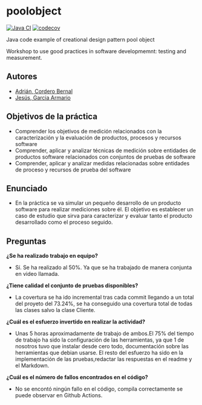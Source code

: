 poolobject
==========
[![Java CI](https://github.com/jesgararm/poolobject/actions/workflows/ci.yml/badge.svg)](https://github.com/jesgararm/poolobject/actions/workflows/ci.yml)
[![codecov](https://codecov.io/gh/jesgararm/poolobject/branch/master/graph/badge.svg?token=9PXFGTYL4B)](https://codecov.io/gh/jesgararm/poolobject)

Java code example of creational design pattern pool object

Workshop to use good practices in software developmemnt: testing and measurement.

## **Autores**
- [Adrián, Cordero Bernal](https://github.com/Adripy)
- [Jesús, Garcia Armario](https://github.com/jesgararm)

## **Objetivos de la práctica**
- Comprender los objetivos de medición relacionados con la caracterización y la evaluación de productos, procesos y recursos software
- Comprender, aplicar y analizar técnicas de medición sobre entidades de productos software relacionados con conjuntos de pruebas de software
- Comprender, aplicar y analizar medidas relacionadas sobre entidades de proceso y recursos de prueba del software

## **Enunciado**
- En la práctica se va simular un pequeño desarrollo de un producto software para realizar mediciones sobre él. El objetivo es establecer un caso de estudio que sirva para caracterizar y evaluar tanto el producto desarrollado como el proceso seguido.

## **Preguntas**

**¿Se ha realizado trabajo en equipo?**
- Sí. Se ha realizado al 50%. Ya que se ha trabajado de manera conjunta en video llamada.

**¿Tiene calidad el conjunto de pruebas disponibles?**
- La covertura se ha ido incremental tras cada commit llegando a un total del proyeto del 73.24%, se ha conseguido una covertura total de todas las clases salvo la clase Cliente.

**¿Cuál es el esfuerzo invertido en realizar la actividad?**
- Unas 5 horas aproximadamente de trabajo de ambos.El 75% del tiempo de trabajo ha sido la configuración de las herramientas, ya que 1 de nosotros tuvo que instalar desde cero todo, documentación sobre las herramientas que debian usarse. El resto del esfuerzo ha sido en la implementación de las pruebas,redactar las respuestas en el readme y el Markdown.

**¿Cuál es el número de fallos encontrados en el código?**
- No se encontó ningún fallo en el código, compila correctamente se puede observar en Github Actions.
